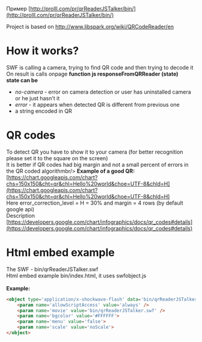 Пример [http://prolll.com/pr/qrReaderJSTalker/bin/](http://prolll.com/pr/qrReaderJSTalker/bin/)

Project is based on http://www.libspark.org/wiki/QRCodeReader/en
# How it works?
SWF is calling a camera, trying to find QR code and then trying to decode it<br/>
On result is calls onpage **function js responseFromQRReader (state)**<br/>
**state can be**
- *no-camera* - error on camera detection or user has uninstalled camera or he just hasn't it
- *error* - it appears when detected QR is different from previous one
- a string encoded in QR

# QR codes
To detect QR you have to show it to your camera (for better recognition please set it to the square on the screen)<br/>
It is better if QR codes had big margin and not a small percent of errors in the QR coded algorithmbr/>
**Example of a good QR:**<br/>
[https://chart.googleapis.com/chart?chs=150x150&cht=qr&chl=Hello%20world&choe=UTF-8&chld=H](https://chart.googleapis.com/chart?chs=150x150&cht=qr&chl=Hello%20world&choe=UTF-8&chld=H)<br/>
Here error_correction_level = H = 30% and margin = 4 rows (by default google api)<br/>
Description [https://developers.google.com/chart/infographics/docs/qr_codes#details](https://developers.google.com/chart/infographics/docs/qr_codes#details)<br/>

# Html embed example
The SWF - bin/qrReaderJSTalker.swf<br/>
Html embed example bin/index.html, it uses swfobject.js<br/><br/>
**Example:**
```html
<object type='application/x-shockwave-flash' data='bin/qrReaderJSTalker.swf' width='320' height='240'>
	<param name='allowScriptAccess' value='always' />
	<param name='movie' value='bin/qrReaderJSTalker.swf' />
	<param name='bgcolor' value='#FFFFFF'>
	<param name='menu' value='false'>
	<param name='scale' value='noScale'>
</object>
```
